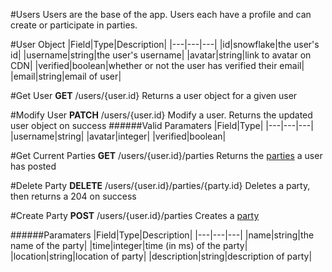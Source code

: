 #Users
Users are the base of the app. Users each have a profile and can create or participate in parties.

#User Object
|Field|Type|Description|
|---|---|---|
|id|snowflake|the user's id|
|username|string|the user's username|
|avatar|string|link to avatar on CDN|
|verified|boolean|whether or not the user has verified their email|
|email|string|email of user|

#Get User
**GET** /users/{user.id}
Returns a user object for a given user

#Modify User
**PATCH** /users/{user.id}
Modify a user. Returns the updated user object on success
######Valid Paramaters
|Field|Type|
|---|---|---|
|username|string|
|avatar|integer|
|verified|boolean|

#Get Current Parties
**GET** /users/{user.id}/parties
Returns the [parties](party.md) a user has posted

#Delete Party
**DELETE** /users/{user.id}/parties/{party.id}
Deletes a party, then returns a 204 on success

#Create Party
**POST** /users/{user.id}/parties
Creates a [party](party.md)

######Paramaters
|Field|Type|Description|
|---|---|---|
|name|string|the name of the party|
|time|integer|time (in ms) of the party|
|location|string|location of party|
|description|string|description of party|

